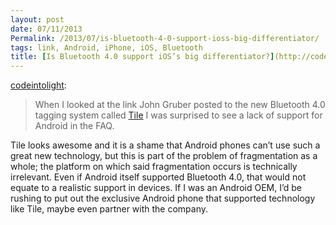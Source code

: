 ```yaml
---
layout: post
date: 07/11/2013
Permalink: /2013/07/is-bluetooth-4-0-support-ioss-big-differentiator/
tags: link, Android, iPhone, iOS, Bluetooth
title: [Is Bluetooth 4.0 support iOS’s big differentiator?](http://codeintolight.tumblr.com/post/55165150367/is-bluetooth-4-0-support-ioss-big)
---
```


<p><a href="http://codeintolight.tumblr.com/post/55165150367/is-bluetooth-4-0-support-ioss-big" class="tumblr_blog">codeintolight</a>:</p>

<blockquote><div>
<p>When I looked at the link John Gruber posted to the new Bluetooth 4.0 tagging system called <a href="http://www.thetileapp.com/">Tile</a> I was surprised to see a lack of support for Android in the FAQ.</p>
</div></blockquote>

<p>Tile looks awesome and it is a shame that Android phones can&#8217;t use such a great new technology, but this is part of the problem of fragmentation as a whole; the platform on which said fragmentation occurs is technically irrelevant. Even if Android itself supported Bluetooth 4.0, that would not equate to a realistic support in devices. If I was an Android OEM, I&#8217;d be rushing to put out the exclusive Android phone that supported technology like Tile, maybe even partner with the company.</p>